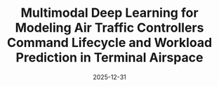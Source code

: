 ---
title: "Multimodal Deep Learning for Modeling Air Traffic Controllers Command Lifecycle and Workload Prediction in Terminal Airspace"
collection: publications
category: conferences
permalink: /publication/2024-11-25-paper-title-number-1
date: 2025-12-31
venue: 'haha'
paperurl: '/files/manuscript3.pdf'
---